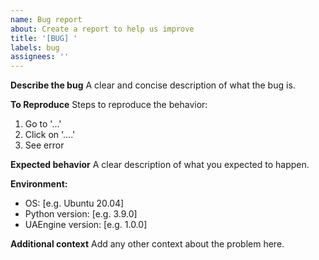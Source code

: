 ```yaml
---
name: Bug report
about: Create a report to help us improve
title: '[BUG] '
labels: bug
assignees: ''
---
```


**Describe the bug**
A clear and concise description of what the bug is.

**To Reproduce**
Steps to reproduce the behavior:
1. Go to '...'
2. Click on '....'
3. See error

**Expected behavior**
A clear description of what you expected to happen.

**Environment:**
 - OS: [e.g. Ubuntu 20.04]
 - Python version: [e.g. 3.9.0]
 - UAEngine version: [e.g. 1.0.0]

**Additional context**
Add any other context about the problem here.
